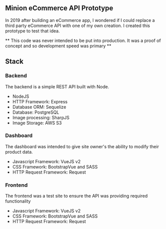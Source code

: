 ## Minion eCommerce API Prototype

In 2019 after building an eCommerce app, I wondered if I could replace a third party eCommerce API with one of my own creation. I created this prototype to test that idea.

** This code was never intended to be put into production. It was a proof of concept and so development speed was primary **

## Stack

### Backend

The backend is a simple REST API built with Node.

-   NodeJS
-   HTTP Framework: Express
-   Database ORM: Sequelize
-   Database: PostgreSQL
-   Image processing: SharpJS
-   Image Storage: AWS S3

### Dashboard

The dashboard was intended to give site owner's the ability to modify their product data.

-   Javascript Framework: VueJS v2
-   CSS Framework: BootstrapVue and SASS
-   HTTP Request Framework: Request

### Frontend

The frontend was a test site to ensure the API was providing required functionality

-   Javascript Framework: VueJS v2
-   CSS Framework: BootstrapVue and SASS
-   HTTP Request Framework: Request

